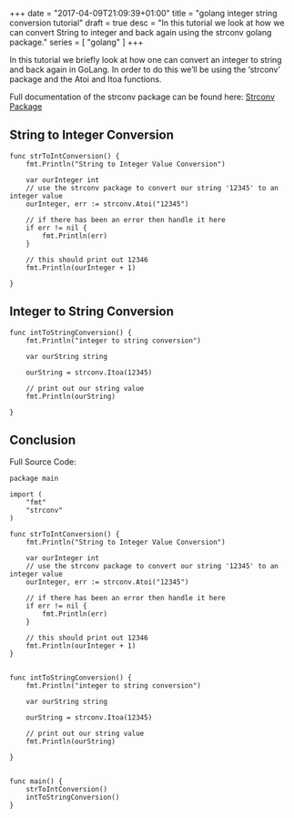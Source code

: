 +++
date = "2017-04-09T21:09:39+01:00"
title = "golang integer string conversion tutorial"
draft = true
desc = "In this tutorial we look at how we can convert String to integer and back again using the strconv golang package."
series = [ "golang" ]
+++

In this tutorial we briefly look at how one can convert an integer to string and back again in GoLang. In order to do this we’ll be using the ‘strconv’ package and the Atoi and Itoa functions.

Full documentation of the strconv package can be found here: [Strconv Package](https://golang.org/pkg/strconv/)

## String to Integer Conversion

~~~
func strToIntConversion() {
	fmt.Println("String to Integer Value Conversion")

	var ourInteger int
	// use the strconv package to convert our string '12345' to an integer value
	ourInteger, err := strconv.Atoi("12345")

	// if there has been an error then handle it here
	if err != nil {
		fmt.Println(err)
	}

	// this should print out 12346
	fmt.Println(ourInteger + 1)

}
~~~

## Integer to String Conversion

~~~
func intToStringConversion() {
	fmt.Println("integer to string conversion")

	var ourString string

	ourString = strconv.Itoa(12345)

	// print out our string value
	fmt.Println(ourString)

}
~~~

## Conclusion

Full Source Code:

~~~
package main

import (
	"fmt"
	"strconv"
)

func strToIntConversion() {
	fmt.Println("String to Integer Value Conversion")

	var ourInteger int
	// use the strconv package to convert our string '12345' to an integer value
	ourInteger, err := strconv.Atoi("12345")

	// if there has been an error then handle it here
	if err != nil {
		fmt.Println(err)
	}

	// this should print out 12346
	fmt.Println(ourInteger + 1)
}


func intToStringConversion() {
	fmt.Println("integer to string conversion")

	var ourString string

	ourString = strconv.Itoa(12345)

	// print out our string value
	fmt.Println(ourString)

}


func main() {
	strToIntConversion()
	intToStringConversion()
}
~~~